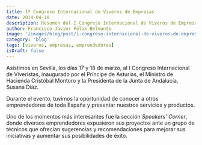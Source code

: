 ```yaml
---
title: 1º Congreso Internacional de Viveros de Empresas
date: 2014-04-10
description: Resumen del I Congreso Internacional de Viveros de Empresas, destacando los momentos clave y las oportunidades de networking para emprendedores.
author: Francisco Javier Félix Belmonte
image: '/images/blog/post/i-congreso-internacional-de-viveros-de-empresas.webp'
category: 'blog'
tags: [viveros, empresas, emprendedores]
isDraft: false
---
```


Asistimos en Sevilla, los días 17 y 18 de marzo, al I Congreso Internacional de Viveristas, inaugurado por el Príncipe de Asturias, el Ministro de Hacienda Cristóbal Montoro y la Presidenta de la Junta de Andalucía, Susana Díaz.

Durante el evento, tuvimos la oportunidad de conocer a otros emprendedores de toda España y presentar nuestros servicios y productos.

Uno de los momentos más interesantes fue la sección *Speakers' Corner*, donde diversos emprendedores expusieron sus proyectos ante un grupo de técnicos que ofrecían sugerencias y recomendaciones para mejorar sus iniciativas y aumentar sus posibilidades de éxito.